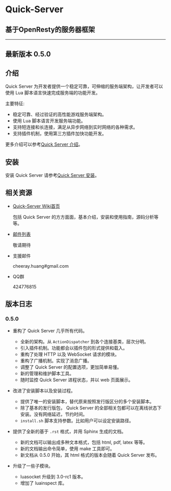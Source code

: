 # Quick-Server
## 基于OpenResty的服务器框架

---

## 最新版本 0.5.0

## 介绍

Quick Server 为开发者提供一个稳定可靠，可伸缩的服务端架构，让开发者可以使用 Lua 脚本语言快速完成服务端的功能开发。

主要特征:

-   稳定可靠、经过验证的高性能游戏服务端架构。
-   使用 Lua 脚本语言开发服务端功能。
-   支持短连接和长连接，满足从异步网络到实时网络的各种需求。
-   支持插件机制，使用第三方插件加快功能开发。

更多介绍可以参考[Quick Server 介绍](http://quickserver-doc.rtfd.org/en/latest/intro.html)。

## 安装

安装 Quick Server 请参考[Quick Server 安装](http://quickserver-doc.readthedocs.org/en/latest/install.html)。

## 相关资源

-   [Quick-Server Wiki首页](http://quickserver-doc.readthedocs.org/en/latest/index.html)

    包括 Quick Server 的方方面面，基本介绍，安装和使用指南，源码分析等等。

-   [邮件列表]()

    敬请期待

-   支援邮件

    cheeray.huang#gmail.com

-   QQ群

    424776815

## 版本日志

### 0.5.0
-   重构了 Quick Server 几乎所有代码。
    -    全新的架构。从 ``ActionDispatcher`` 到各个连接基类，层次分明。
    -    引入插件机制。功能都会以插件包的形式提供和载入。
    -    重构了处理 HTTP 以及 WebSocket 请求的模块。
    -    重构了广播机制。实现了消息广播。
    -    调整了 Quick Server 的配置选项，更加简单易懂。
    -    新的管理和维护脚本工具。
    -    随时监控 Quick Server 进程状态，并以 web 页面展示。

-   改进了安装脚本以及安装过程。
    -    提供了唯一的安装脚本，替代原来按照发行版区分的多个安装脚本。
    -    除了基本的发行版包， Quick Server 的全部相关包都可以在离线状态下安装。没有网络延迟，节约时间。
    -    ``install.sh`` 脚本支持参数。比如用户可以设定安装路径。

-   提供了全新的基于 ``.rst`` 格式，并用 Sphinx 生成的文档。
    -   新的文档可以输出成多种文本格式，包括 html, pdf, latex 等等。
    -   新的文档输出命令简单，使用 make 工具即可。
    -   新文档从 0.5.0 开始，其 html 格式的版本会随着 Quick Server 发布。

-   升级了一些子模块。
    -  luasocket 升级到 3.0-rc1 版本。
    -  增加了 luainspect 库。
